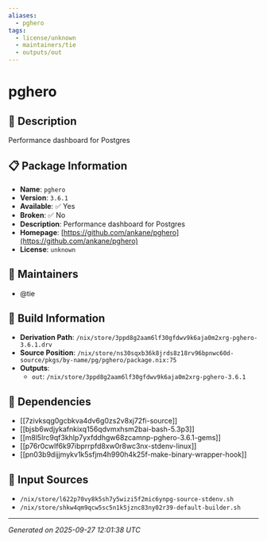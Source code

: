 ```yaml
---
aliases:
  - pghero
tags:
  - license/unknown
  - maintainers/tie
  - outputs/out
---
```


# pghero

## 📝 Description

Performance dashboard for Postgres

## 📋 Package Information

- **Name**: `pghero`
- **Version**: `3.6.1`
- **Available**: ✅ Yes
- **Broken**: ✅ No
- **Description**: Performance dashboard for Postgres
- **Homepage**: [https://github.com/ankane/pghero](https://github.com/ankane/pghero)
- **License**: `unknown`
## 👥 Maintainers

- @tie


## 🔧 Build Information

- **Derivation Path**: `/nix/store/3ppd8g2aam6lf30gfdwv9k6aja0m2xrg-pghero-3.6.1.drv`
- **Source Position**: `/nix/store/ns30sqxb36k8jrds8z18rv96bpnwc60d-source/pkgs/by-name/pg/pghero/package.nix:75`
- **Outputs**:
  - `out`:  `/nix/store/3ppd8g2aam6lf30gfdwv9k6aja0m2xrg-pghero-3.6.1`

## 🔗 Dependencies

- [[7zivksqg0gcbkva4dv6g0zs2v8xj72fi-source]]
- [[bjsb6wdjykafnkixq156qdvmxhsm2bai-bash-5.3p3]]
- [[m8l5lrc9qf3khlp7yxfddhgw68zcamnp-pghero-3.6.1-gems]]
- [[p76r0cwlf6k97ibprrpfd8xw0r8wc3nx-stdenv-linux]]
- [[pn03b9dijjmykv1k5sfjm4h990h4k25f-make-binary-wrapper-hook]]

## 📁 Input Sources

- `/nix/store/l622p70vy8k5sh7y5wizi5f2mic6ynpg-source-stdenv.sh`
- `/nix/store/shkw4qm9qcw5sc5n1k5jznc83ny02r39-default-builder.sh`

---
*Generated on 2025-09-27 12:01:38 UTC*
